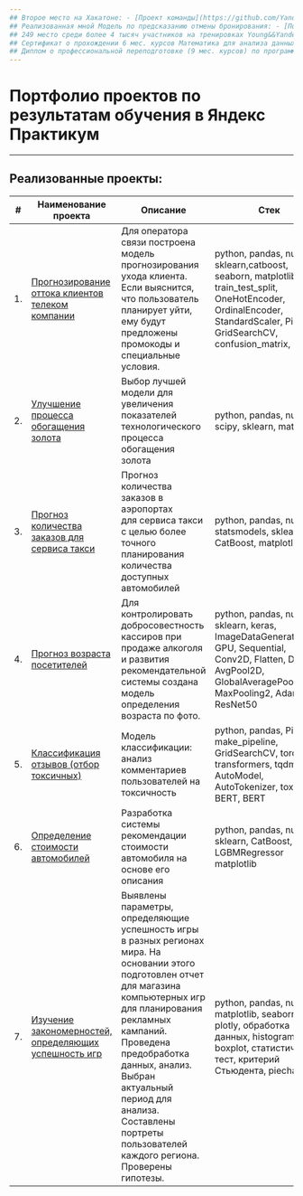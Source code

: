 ```yaml
---
## Второе место на Хакатоне: - [Проект команды](https://github.com/YandexhakatonR1/Hakaton_R1/tree/main). 
## Реализованная мной Модель по предсказанию отмены бронирования: - [Посмотреть модель](https://booking.streamlit.app/)
## 249 место среди более 4 тысяч участников на тренировках Young&&Yandex по ML: - [Сертификат участника](https://github.com/ipd0828/portfolio/blob/main/YY249.pdf). 
## Сертификат о прохождении 6 мес. курсов Математика для анализа данных от Яндекс Практикум [Сертификат](https://github.com/ipd0828/portfolio/blob/main/mathan%26terver%26stats.pdf)
## Диплом о профессиональной переподготовке (9 мес. курсов) по программе Data Science от Яндекс Практикум [Диплом](https://github.com/ipd0828/portfolio/blob/main/Иванюгин%20Николай%20Николаевич_20232ЦПДС01249.pdf)
---
```

# Портфолио проектов по результатам обучения в Яндекс Практикум
---
## Реализованные проекты:

| #    | Наименование проекта                | Описание                                                     | Стек                                                         | Статус |
| ---- | ------------------------------------------------------------ | ------------------------------------------------------------ | ------------------------------------------------------------ | ------|
| 1.   | [Прогнозирование оттока клиентов телеком компании](https://github.com/ipd0828/portfolio/tree/main/Project-5) | Для оператора связи построена модель прогнозирования ухода клиента. Если выяснится, что пользователь планирует уйти, ему будут предложены промокоды и специальные условия.  | python, pandas, numpy, sklearn,catboost, seaborn, matplotlib, train_test_split, OneHotEncoder, OrdinalEncoder, StandardScaler, Pipeline, GridSearchCV, confusion_matrix, phik | Завершен |
| 2.   | [Улучшение процесса обогащения золота](https://github.com/ipd0828/portfolio/blob/main/Project-2/) | Выбор лучшей модели для увеличения <br/>показателей технологического процесса <br/>обогащения золота | python, pandas, numpy, scipy, sklearn, matplotlib       |  Завершен |
| 3.   | [Прогноз количества заказов для сервиса такси](https://github.com/ipd0828/portfolio/blob/main/Project-3/README.md) | Прогноз количества заказов в аэропортах <br/>для сервиса такси с целью более точного планирования количества доступных автомобилей | python, pandas, numpy, statsmodels, sklearn, CatBoost, matplotlib | Завершен |
| 4.   | [Прогноз возраста посетителей](https://github.com/ipd0828/portfolio/tree/main/project-7) | Для контролировать добросовестность кассиров при продаже алкоголя и развития рекомендательной системы создана модель определения возраста по фото. | python, pandas, numpy, sklearn, keras, ImageDataGenerator, GPU, Sequential, Conv2D, Flatten, Dense, AvgPool2D, GlobalAveragePooling2D, MaxPooling2, Adam, ResNet50  | Завершен |
| 5.   | [Классификация отзывов (отбор токсичных)](https://github.com/ipd0828/portfolio/blob/main/Project-4/README.md) | Модель классификации: анализ комментариев пользователей на токсичность             | python, pandas, Pipeline, make_pipeline, GridSearchCV, torch, transformers, tqdm, AutoModel, AutoTokenizer, toxic-BERT, BERT | Завершен |
| 6.   | [Определение стоимости автомобилей](https://github.com/ipd0828/portfolio/tree/main/Project-6) | Разработка системы рекомендации стоимости автомобиля на основе его описания | python, pandas, numpy, sklearn, CatBoost, LGBMRegressor matplotlib | Завершен |
| 7.   | [Изучение закономерностей, определяющих успешность игр](https://github.com/ipd0828/portfolio/tree/main/Project-2) | Выявлены параметры, определяющие успешность игры в разных регионах мира. На основании этого подготовлен отчет для магазина компьютерных игр для планирования рекламных кампаний. Проведена предобработка данных, анализ. Выбран актуальный период для анализа. Составлены портреты пользователей каждого региона. Проверены гипотезы.             | python, pandas, numpy, matplotlib, seaborn, plotly, обработка данных, histogram, boxplot, статистический тест, критерий Стьюдента, piechart | Завершен |
